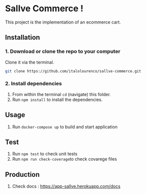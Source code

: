 # Sallve Commerce ! 

This project is the implementation of an ecommerce cart.

## Installation
### 1. Download or clone the repo to your computer
Clone it via the terminal.

``` Bash
git clone https://github.com/italolourenco/sallve-commerce.git
```
### 2. Install dependencies
1. From within the terminal `cd` (navigate) this folder.
2. Run `npm install` to install the dependencies.

## Usage
1. Run  `docker-compose up` to build and start application

## Test
1. Run `npm test` to check unit tests
2. Run `npm run check-coverage`to check covarege files

## Production
1. Check docs : https://app-sallve.herokuapp.com/docs